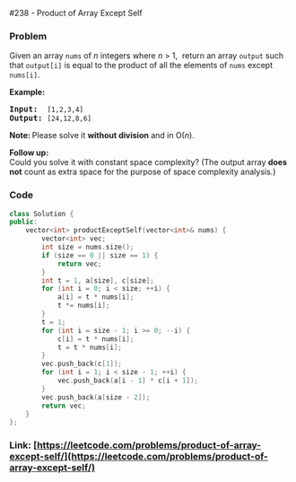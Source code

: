 #238 - Product of Array Except Self

### Problem
<p>Given an array <code>nums</code> of <em>n</em> integers where <em>n</em> &gt; 1, &nbsp;return an array <code>output</code> such that <code>output[i]</code> is equal to the product of all the elements of <code>nums</code> except <code>nums[i]</code>.</p>

<p><b>Example:</b></p>

<pre>
<b>Input:</b>  <code>[1,2,3,4]</code>
<b>Output:</b> <code>[24,12,8,6]</code>
</pre>

<p><strong>Note: </strong>Please solve it <strong>without division</strong> and in O(<em>n</em>).</p>

<p><strong>Follow up:</strong><br />
Could you solve it with constant space complexity? (The output array <strong>does not</strong> count as extra space for the purpose of space complexity analysis.)</p>


### Code
```cpp
class Solution {
public:
    vector<int> productExceptSelf(vector<int>& nums) {
        vector<int> vec; 
        int size = nums.size(); 
        if (size == 0 || size == 1) {
            return vec;
        }
        int t = 1, a[size], c[size];
        for (int i = 0; i < size; ++i) {
            a[i] = t * nums[i];
            t *= nums[i];
        }
        t = 1;
        for (int i = size - 1; i >= 0; --i) {
            c[i] = t * nums[i];
            t = t * nums[i];
        }
        vec.push_back(c[1]);
        for (int i = 1; i < size - 1; ++i) {
            vec.push_back(a[i - 1] * c[i + 1]);
        }
        vec.push_back(a[size - 2]);
        return vec;
    }
};
```
### Link: [https://leetcode.com/problems/product-of-array-except-self/](https://leetcode.com/problems/product-of-array-except-self/)
